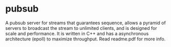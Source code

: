 pubsub
======

A pubsub server for streams that guarantees sequence, allows a pyramid of servers to broadcast the stream to unlimited clients, and is designed for scale and performance. It is written in C++ and has a asynchronous architecture (epoll) to maximize throughput. Read readme.pdf for more info.

